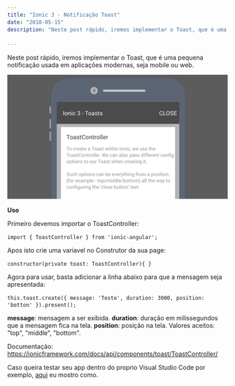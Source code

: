 ```yaml
---
title: "Ionic 3 - Notificação Toast"
date: "2018-05-15"
description: "Neste post rápido, iremos implementar o Toast, que é uma pequena notificação usada em aplicações modernas, seja mobile ou web."

---
```


Neste post rápido, iremos implementar o Toast, que é uma pequena notificação usada em aplicações modernas, seja mobile ou web.

![](https://raw.githubusercontent.com/CassioPimentel/cassiopimentel.github.io/master/images/NotificacaoToast/Toast.jpg)

**Uso**

Primeiro devemos importar o ToastController:

    import { ToastController } from 'ionic-angular';

Apos isto crie uma variavel no Construtor da sua page:

    constructor(private toast: ToastController){ }

Agora para usar, basta adicionar a linha abaixo para que a mensagem seja apresentada:

    this.toast.create({ message: 'Teste', duration: 3000, position: 'botton' }).present();

**message**: mensagem a ser exibida.
**duration**: duração em milissegundos que a mensagem fica na tela.
**position**: posição na tela. Valores aceitos: "top", "middle", "bottom".

Documentação: https://ionicframework.com/docs/api/components/toast/ToastController/

Caso queira testar seu app dentro do proprio Visual Studio Code por exemplo, [aqui](http://cassiopimentel.github.io/2018/Testando-app-ionic-diretamente-no-VSCode/) eu mostro como.
